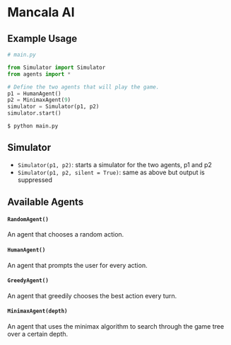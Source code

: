 # Mancala AI

## Example Usage
```py
# main.py

from Simulator import Simulator
from agents import *

# Define the two agents that will play the game.
p1 = HumanAgent()
p2 = MinimaxAgent(9)
simulator = Simulator(p1, p2)
simulator.start()
```

```console
$ python main.py
```

## Simulator
- `Simulator(p1, p2)`: starts a simulator for the two agents, p1 and p2
- `Simulator(p1, p2, silent = True)`: same as above but output is suppressed

## Available Agents

#### `RandomAgent()`
An agent that chooses a random action.

#### `HumanAgent()`
An agent that prompts the user for every action.

#### `GreedyAgent()`
An agent that greedily chooses the best action every turn.

#### `MinimaxAgent(depth)`
An agent that uses the minimax algorithm to search through the game tree over a certain depth.
